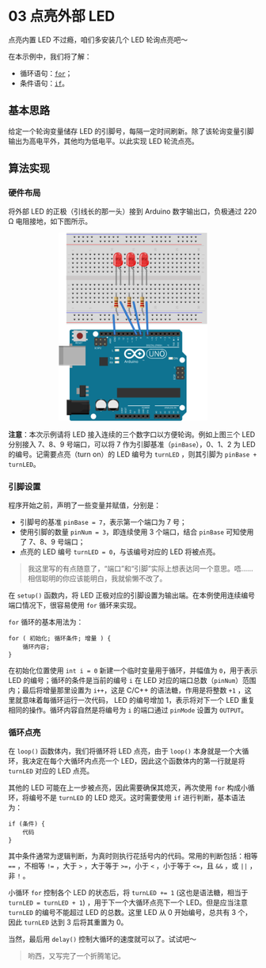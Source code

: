 # 03 点亮外部 LED

点亮内置 LED 不过瘾，咱们多安装几个 LED 轮询点亮吧～

在本示例中，我们将了解：

- 循环语句：[`for`](https://www.arduino.cc/reference/en/language/structure/control-structure/for/)；
- 条件语句：[`if`](https://www.arduino.cc/reference/en/language/structure/control-structure/if/)。


## 基本思路

给定一个轮询变量储存 LED 的引脚号，每隔一定时间刷新。除了该轮询变量引脚输出为高电平外，其他均为低电平。以此实现 LED 轮流点亮。


## 算法实现

### 硬件布局

将外部 LED 的正极（引线长的那一头）接到 Arduino 数字输出口，负极通过 220 Ω 电阻接地，如下图所示。

<div align=center>
    <img src=./ExternalLED.svg width=300 />
</div>

**注意**：本次示例请将 LED 接入连续的三个数字口以方便轮询。例如上图三个 LED 分别接入 7、8、9 号端口，可以将 7 作为引脚基准（`pinBase`），0、1、2 为 LED 的编号。记需要点亮（turn on）的 LED 编号为 `turnLED` ，则其引脚为 `pinBase + turnLED`。


### 引脚设置

程序开始之前，声明了一些变量并赋值，分别是：

- 引脚号的基准 `pinBase = 7`，表示第一个端口为 7 号；
- 使用引脚的数量 `pinNum = 3`，即连续使用 3 个端口，结合 `pinBase` 可知使用了 7、8、9 号端口；
- 点亮的 LED 编号 `turnLED = 0`，与该编号对应的 LED 将被点亮。


> 我这里写的有点随意了，“端口”和“引脚”实际上想表达同一个意思。唔……相信聪明的你应该能明白，我就偷懒不改了。

在 `setup()` 函数内，将 LED 正极对应的引脚设置为输出端。在本例使用连续编号端口情况下，很容易使用 `for` 循环来实现。

`for` 循环的基本用法为：

```arduino
for ( 初始化; 循环条件; 增量 ) {
    循环内容;
}
```

在初始化位置使用 `int i = 0` 新建一个临时变量用于循环，并幅值为 `0`，用于表示 LED 的编号；循环的条件是当前的编号 `i` 在 LED 对应的端口总数（`pinNum`）范围内；最后将增量那里设置为 `i++`，这是 C/C++ 的语法糖，作用是将整数 `+1` ，这里就意味着每循环运行一次代码， LED 的编号增加 1，表示将对下一个 LED 重复相同的操作。循环内容自然是将编号为 `i` 的端口通过 `pinMode` 设置为 `OUTPUT`。


### 循环点亮

在 `loop()` 函数体内，我们将循环将 LED 点亮，由于 `loop()` 本身就是一个大循环，我决定在每个大循环内点亮一个 LED，因此这个函数体内的第一行就是将 `turnLED` 对应的 LED 点亮。

其他的 LED 可能在上一步被点亮，因此需要确保其熄灭，再次使用 `for` 构成小循环，将编号不是 `turnLED` 的 LED 熄灭。这时需要使用 `if` 进行判断，基本语法为：

```arduino
if (条件) {
    代码
}
```

其中条件通常为逻辑判断，为真时则执行花括号内的代码。常用的判断包括：相等 `==` ，不相等 `!=` ，大于 `>` ，大于等于 `>=`，小于 `<` ，小于等于 `<=`，且 `&&` ，或 `||` ，非 `!` 。

小循环 `for` 控制各个 LED 的状态后，将 `turnLED += 1` (这也是语法糖，相当于 `turnLED = turnLED + 1`) ，用于下一个大循环点亮下一个 LED。但是应当注意 `turnLED` 的编号不能超过 LED 的总数。这里 LED 从 0 开始编号，总共有 3 个，因此 `turnLED` 达到 3 后将其重置为 0。

当然，最后用 `delay()` 控制大循环的速度就可以了。试试吧～


> 哟西，又写完了一个折腾笔记。